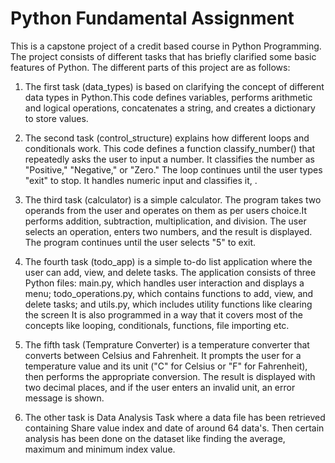 # Python Fundamental Assignment

This is a capstone project of a credit based course in Python Programming. The project consists of different tasks
that has briefly clarified some basic features of Python. The different parts of this project are as follows:

1. The first task (data_types) is based on clarifying the concept of different data types in Python.This code defines variables, performs arithmetic and logical operations, concatenates a string, and creates a dictionary to store values. 

2. The second task (control_structure) explains how different loops and conditionals work. This code defines a function classify_number() that repeatedly asks the user to input a number. It classifies the number as "Positive," "Negative," or "Zero." The loop continues until the user types "exit" to stop. It handles numeric input and classifies it, .

3. The third task (calculator) is a simple calculator. The program takes two operands from the user and operates on them as per users choice.It performs addition, subtraction, multiplication, and division. The user selects an operation, enters two numbers, and the result is displayed. The program continues until the user selects "5" to exit.

4. The fourth task (todo_app)  is a simple to-do list application where the user can add, view, and delete tasks. The application consists of three Python files: main.py, which handles user interaction and displays a menu; todo_operations.py, which contains functions to add, view, and delete tasks; and utils.py, which includes utility functions like clearing the screen It is also programmed in a way that it covers most of the concepts like looping, conditionals, functions, file importing etc.
   
5. The fifth task (Temprature Converter)  is a temperature converter that converts between Celsius and Fahrenheit. It prompts the user for a temperature value and its unit ("C" for Celsius or "F" for Fahrenheit), then performs the appropriate conversion. The result is displayed with two decimal places, and if the user enters an invalid unit, an error message is shown. 

6. The other task is Data Analysis Task where a data file has been retrieved containing Share value index and date of around 64 data's. Then certain analysis has been done on the dataset like finding the average, maximum and minimum index value. 
